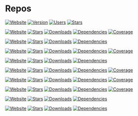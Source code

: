 # Repos

[![Website](https://img.shields.io/website?down_color=red&down_message=chrome-keep-open&up_color=blue&up_message=chrome-keep-open&url=https%3A%2F%2Fgithub.com%2Filiubinskii%2Fchrome-keep-open#readme)](https://github.com/iliubinskii/chrome-keep-open#readme)
[![Version](https://img.shields.io/chrome-web-store/v/mgmnpfmdmnmjniadliolifcoopgbocob)](https://chrome.google.com/webstore/detail/keep-open/mgmnpfmdmnmjniadliolifcoopgbocob)
[![Users](https://img.shields.io/chrome-web-store/users/mgmnpfmdmnmjniadliolifcoopgbocob)](https://chrome.google.com/webstore/detail/keep-open/mgmnpfmdmnmjniadliolifcoopgbocob)
[![Stars](https://img.shields.io/chrome-web-store/stars/mgmnpfmdmnmjniadliolifcoopgbocob)](https://chrome.google.com/webstore/detail/keep-open/mgmnpfmdmnmjniadliolifcoopgbocob)

[![Website](https://img.shields.io/website?down_color=red&down_message=eslint-plugin-misc&up_color=blue&up_message=eslint-plugin-misc&url=https%3A%2F%2Filiubinskii.github.io%2Feslint-plugin-misc%2F)](https://github.com/iliubinskii/eslint-plugin-misc#readme)
[![Stars](https://img.shields.io/github/stars/iliubinskii/eslint-plugin-misc)](https://github.com/iliubinskii/eslint-plugin-misc)
[![Downloads](https://img.shields.io/npm/dm/eslint-plugin-misc)](https://www.npmjs.com/package/eslint-plugin-misc)
[![Dependencies](https://img.shields.io/librariesio/release/npm/eslint-plugin-misc)](https://libraries.io/npm/eslint-plugin-misc)
[![Coverage](https://img.shields.io/sonar/coverage/iliub_eslint-plugin-misc/master.svg?server=https%3A%2F%2Fsonarcloud.io)](https://sonarcloud.io/component_measures?id=iliub_eslint-plugin-misc&metric=coverage)

[![Website](https://img.shields.io/website?down_color=red&down_message=lodash-commonjs-es&up_color=blue&up_message=lodash-commonjs-es&url=https%3A%2F%2Fgithub.com%2Filiubinskii%2Flodash-commonjs-es)](https://github.com/iliubinskii/lodash-commonjs-es#readme)
[![Stars](https://img.shields.io/github/stars/iliubinskii/lodash-commonjs-es)](https://github.com/iliubinskii/lodash-commonjs-es)
[![Downloads](https://img.shields.io/npm/dm/lodash-commonjs-es)](https://www.npmjs.com/package/lodash-commonjs-es)
[![Dependencies](https://img.shields.io/librariesio/release/npm/lodash-commonjs-es)](https://libraries.io/npm/lodash-commonjs-es)

[![Website](https://img.shields.io/website?down_color=red&down_message=real-classes&up_color=blue&up_message=real-classes&url=https%3A%2F%2Filiubinskii.github.io%2Freal-classes%2F)](https://iliubinskii.github.io/real-classes/)
[![Stars](https://img.shields.io/github/stars/iliubinskii/real-classes)](https://github.com/iliubinskii/real-classes)
[![Downloads](https://img.shields.io/npm/dm/real-classes)](https://www.npmjs.com/package/real-classes)
[![Dependencies](https://img.shields.io/librariesio/release/npm/real-classes)](https://libraries.io/npm/real-classes)
[![Coverage](https://img.shields.io/sonar/coverage/iliub_real-classes/master.svg?server=https%3A%2F%2Fsonarcloud.io)](https://sonarcloud.io/component_measures?id=iliub_real-classes&metric=coverage)

[![Website](https://img.shields.io/website?down_color=red&down_message=real-config&up_color=blue&up_message=real-config&url=https%3A%2F%2Fgithub.com%2Filiubinskii%2Freal-config)](https://github.com/iliubinskii/real-config#readme)
[![Stars](https://img.shields.io/github/stars/iliubinskii/real-config)](https://github.com/iliubinskii/real-config)
[![Downloads](https://img.shields.io/npm/dm/real-config)](https://www.npmjs.com/package/real-config)
[![Dependencies](https://img.shields.io/librariesio/release/npm/real-config)](https://libraries.io/npm/real-config)

[![Website](https://img.shields.io/website?down_color=red&down_message=real-facades&up_color=blue&up_message=real-facades&url=https%3A%2F%2Filiubinskii.github.io%2Freal-facades%2F)](https://iliubinskii.github.io/real-facades/)
[![Stars](https://img.shields.io/github/stars/iliubinskii/real-facades)](https://github.com/iliubinskii/real-facades)
[![Downloads](https://img.shields.io/npm/dm/real-facades)](https://www.npmjs.com/package/real-facades)
[![Dependencies](https://img.shields.io/librariesio/release/npm/real-facades)](https://libraries.io/npm/real-facades)
[![Coverage](https://img.shields.io/sonar/coverage/iliub_real-facades/master.svg?server=https%3A%2F%2Fsonarcloud.io)](https://sonarcloud.io/component_measures?id=iliub_real-facades&metric=coverage)

[![Website](https://img.shields.io/website?down_color=red&down_message=real-fns&up_color=blue&up_message=real-fns&url=https%3A%2F%2Filiubinskii.github.io%2Freal-fns%2F)](https://iliubinskii.github.io/real-fns/)
[![Stars](https://img.shields.io/github/stars/iliubinskii/real-fns)](https://github.com/iliubinskii/real-fns)
[![Downloads](https://img.shields.io/npm/dm/real-fns)](https://www.npmjs.com/package/real-fns)
[![Dependencies](https://img.shields.io/librariesio/release/npm/real-fns)](https://libraries.io/npm/real-fns)
[![Coverage](https://img.shields.io/sonar/coverage/iliub_real-fns/master.svg?server=https%3A%2F%2Fsonarcloud.io)](https://sonarcloud.io/component_measures?id=iliub_real-fns&metric=coverage)

[![Website](https://img.shields.io/website?down_color=red&down_message=real-service-providers&up_color=blue&up_message=real-service-providers&url=https%3A%2F%2Filiubinskii.github.io%2Freal-service-providers%2F)](https://iliubinskii.github.io/real-service-providers/)
[![Stars](https://img.shields.io/github/stars/iliubinskii/real-service-providers)](https://github.com/iliubinskii/real-service-providers)
[![Downloads](https://img.shields.io/npm/dm/real-service-providers)](https://www.npmjs.com/package/real-service-providers)
[![Dependencies](https://img.shields.io/librariesio/release/npm/real-service-providers)](https://libraries.io/npm/real-service-providers)
[![Coverage](https://img.shields.io/sonar/coverage/iliub_real-service-providers/master.svg?server=https%3A%2F%2Fsonarcloud.io)](https://sonarcloud.io/component_measures?id=iliub_real-service-providers&metric=coverage)

[![Website](https://img.shields.io/website?down_color=red&down_message=type-essentials&up_color=blue&up_message=type-essentials&url=https%3A%2F%2Filiubinskii.github.io%2Ftype-essentials%2F)](https://iliubinskii.github.io/type-essentials/)
[![Stars](https://img.shields.io/github/stars/iliubinskii/type-essentials)](https://github.com/iliubinskii/type-essentials)
[![Downloads](https://img.shields.io/npm/dm/type-essentials)](https://www.npmjs.com/package/type-essentials)
[![Dependencies](https://img.shields.io/librariesio/release/npm/type-essentials)](https://libraries.io/npm/type-essentials)

[![Website](https://img.shields.io/website?down_color=red&down_message=types-fix&up_color=blue&up_message=types-fix&url=https%3A%2F%2Fgithub.com%2Filiubinskii%2Ftypes-fix)](https://github.com/iliubinskii/types-fix#readme)
[![Stars](https://img.shields.io/github/stars/iliubinskii/types-fix)](https://github.com/iliubinskii/types-fix)
[![Downloads](https://img.shields.io/npm/dm/types-fix)](https://www.npmjs.com/package/types-fix)
[![Dependencies](https://img.shields.io/librariesio/release/npm/types-fix)](https://libraries.io/npm/types-fix)
